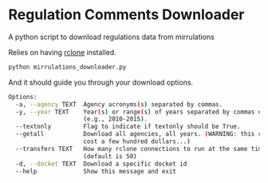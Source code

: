 # Regulation Comments Downloader

A python script to download regulations data from mirrulations

Relies on having [rclone](https://rclone.org/) installed.

```bash
python mirrulations_downloader.py
```

And it should guide you through your download options.

```bash
Options:
  -a, --agency TEXT  Agency acronyms(s) separated by commas.
  -y, --year TEXT    Year(s) or range(s) of years separated by commas or dash
                     (e.g., 2010-2015).
  --textonly         Flag to indicate if textonly should be True.
  --getall           Download all agencies, all years. (WARNING: this could
                     cost a few hundred dollars...)
  --transfers TEXT   How many rclone connections to run at the same time
                     (default is 50)
  -d, --docket TEXT  Download a specific docket id
  --help             Show this message and exit
```

